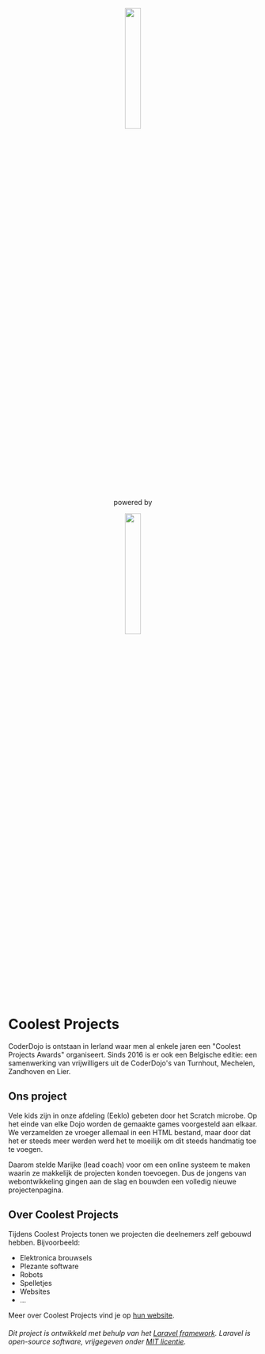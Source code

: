 <p align="center"><img width="25%" src="https://www.coolestprojects.be/images/2019/LogoCoolestProjects2019.png"></p><p align="center">powered by</p><p align="center"><img width="25%" src="https://io.uitdatabank.be/images/98553a23-79d6-4729-93c2-59375d55a80a.png"></p>

# Coolest Projects
CoderDojo is ontstaan in Ierland waar men al enkele jaren een "Coolest Projects Awards" organiseert. Sinds 2016 is er ook een Belgische editie: een samenwerking van vrijwilligers uit de CoderDojo's van Turnhout, Mechelen, Zandhoven en Lier.

## Ons project
Vele kids zijn in onze afdeling (Eeklo) gebeten door het Scratch microbe. Op het einde van elke Dojo worden de gemaakte games voorgesteld aan elkaar.
We verzamelden ze vroeger allemaal in een HTML bestand, maar door dat het er steeds meer werden werd het te moeilijk om dit steeds handmatig toe te voegen.

Daarom stelde Marijke (lead coach) voor om een online systeem te maken waarin ze makkelijk de projecten konden toevoegen.
Dus de jongens van webontwikkeling gingen aan de slag en bouwden een volledig nieuwe projectenpagina.

## Over Coolest Projects
Tijdens Coolest Projects tonen we projecten die deelnemers zelf gebouwd hebben. Bijvoorbeeld:
- Elektronica brouwsels
- Plezante software
- Robots
- Spelletjes
- Websites
- ...

Meer over Coolest Projects vind je op [hun website](https://www.coolestprojects.be/).

###### Dit project is ontwikkeld met behulp van het [Laravel framework](https://laravel.com/). Laravel is open-source software, vrijgegeven onder [MIT licentie](https://opensource.org/licenses/MIT).
